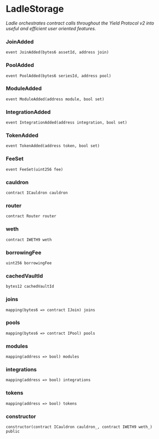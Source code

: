 # LadleStorage

_Ladle orchestrates contract calls throughout the Yield Protocol v2 into useful and efficient user oriented features._

### JoinAdded

```solidity
event JoinAdded(bytes6 assetId, address join)
```

### PoolAdded

```solidity
event PoolAdded(bytes6 seriesId, address pool)
```

### ModuleAdded

```solidity
event ModuleAdded(address module, bool set)
```

### IntegrationAdded

```solidity
event IntegrationAdded(address integration, bool set)
```

### TokenAdded

```solidity
event TokenAdded(address token, bool set)
```

### FeeSet

```solidity
event FeeSet(uint256 fee)
```

### cauldron

```solidity
contract ICauldron cauldron
```

### router

```solidity
contract Router router
```

### weth

```solidity
contract IWETH9 weth
```

### borrowingFee

```solidity
uint256 borrowingFee
```

### cachedVaultId

```solidity
bytes12 cachedVaultId
```

### joins

```solidity
mapping(bytes6 => contract IJoin) joins
```

### pools

```solidity
mapping(bytes6 => contract IPool) pools
```

### modules

```solidity
mapping(address => bool) modules
```

### integrations

```solidity
mapping(address => bool) integrations
```

### tokens

```solidity
mapping(address => bool) tokens
```

### constructor

```solidity
constructor(contract ICauldron cauldron_, contract IWETH9 weth_) public
```

